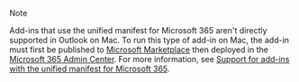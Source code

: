 ﻿> [!NOTE]
> Add-ins that use the unified manifest for Microsoft 365 aren't directly supported in Outlook on Mac. To run this type of add-in on Mac, the add-in must first be published to [Microsoft Marketplace](https://marketplace.microsoft.com/) then deployed in the [Microsoft 365 Admin Center](../publish/publish.md). For more information, see [Support for add-ins with the unified manifest for Microsoft 365](../outlook/compare-outlook-add-in-support-in-outlook-for-mac.md#support-for-add-ins-with-the-unified-manifest-for-microsoft-365).
